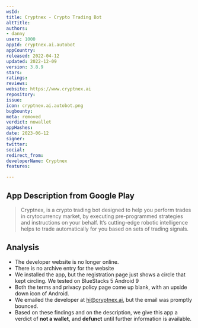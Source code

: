 ```yaml
---
wsId: 
title: Cryptnex - Crypto Trading Bot
altTitle: 
authors:
- danny
users: 1000
appId: cryptnex.ai.autobot
appCountry: 
released: 2022-04-12
updated: 2022-12-09
version: 3.8.9
stars: 
ratings: 
reviews: 
website: https://www.cryptnex.ai
repository: 
issue: 
icon: cryptnex.ai.autobot.png
bugbounty: 
meta: removed
verdict: nowallet
appHashes: 
date: 2023-06-12
signer: 
twitter: 
social: 
redirect_from: 
developerName: Cryptnex
features: 

---
```


## App Description from Google Play

> Cryptnex, is a crypto trading bot designed to help you perform trades in crytocurrency market, by executing pre-programmed strategies and instructions on your behalf. It’s cutting-edge robotic intelligence helps to trade automatically for you based on sets of trading signals.  

## Analysis

- The developer website is no longer online. 
- There is no archive entry for the website 
- We installed the app, but the registration page just shows a circle that kept circling. We tested on BlueStacks 5 Android 9
- Both the terms and privacy policy page come up blank, with an upside down icon of Android.
- We emailed the developer at hi@cryptnex.ai, but the email was promptly bounced. 
- Based on these findings and on the description, we give this app a verdict of **not a wallet**, and **defunct** until further information is available.
